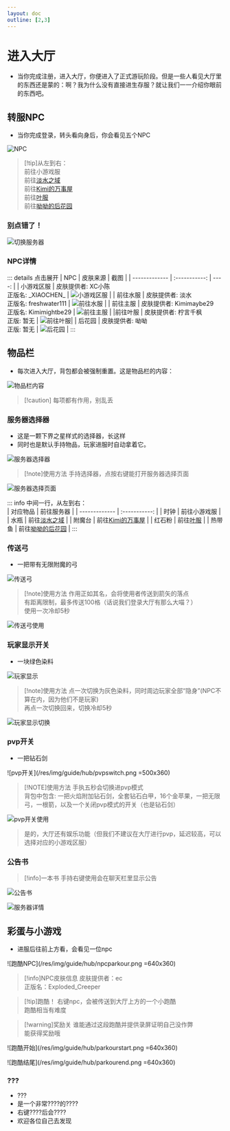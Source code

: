 ```yaml
---
layout: doc
outline: [2,3]
---
```


# 进入大厅

- 当你完成注册，进入大厅，你便进入了正式游玩阶段。但是一些人看见大厅里的东西还是蒙的：啊？我为什么没有直接进生存服？就让我们一一介绍你眼前的东西吧。

## 转服NPC

- 当你完成登录，转头看向身后，你会看见五个NPC

![NPC](/res/img/guide/hub/npc.gif)

> [!tip]从左到右：<br>
> 前往小游戏服<br>
> 前往[淡水之域](/docs/water/)<br>
> 前往[Kimi的万事屋](/docs/kimi/)<br>
> 前往[叶服](/docs/leaf/)<br>
> 前往[呦呦的后花园](/docs/carrot/)

### 别点错了！

![切换服务器](/res/img/guide/hub/switchservernpc.gif)

### NPC详情

::: details 点击展开
| NPC        |      皮肤来源      | 截图 |
| ------------- | :-----------: | ----: |
| 小游戏区服      | 皮肤提供者: XC小陈<br>正版名: \_XIAOCHEN\_ | ![小游戏区服](/res/img/guide/hub/npcxc.png) |
|   前往水服  |  皮肤提供者: 淡水<br>正版名: freshwater111     |  ![前往水服](/res/img/guide/hub/npcwater.png)  |
| 前往主服 |    皮肤提供者: Kimimaybe29<br>正版名: Kimimightbe29      |  ![前往主服](/res/img/guide/hub/npckimi.png)   |
|前往叶服 | 皮肤提供者: 柠言千枫<br>正版: 暂无 | ![前往叶服](/res/img/guide/hub/npcye.png)|
| 后花园 | 皮肤提供者: 呦呦<br>正版: 暂无 | ![后花园](/res/img/guide/hub/npcyoyo.png) |
:::


## 物品栏

- 每次进入大厅，背包都会被强制重置。这是物品栏的内容：

![物品栏内容](/res/img/guide/hub/invtab.png)

> [!caution] 每项都有作用，别乱丢

### 服务器选择器

- 这是一颗下界之星样式的选择器，长这样
- 同时也是默认手持物品，玩家进服时自动拿着它。

![服务器选择器](/res/img/guide/hub/serverchooser.png)

> [!note]使用方法
> 手持选择器，点按右键能打开服务器选择页面

![服务器选择页面](/res/img/guide/hub/serverchoose.png)


::: info 中间一行，从左到右：<br>
| 对应物品      |      前往服务器     |
| ------------- | :-----------: | 
| 时钟      | 前往小游戏服                      |
| 水瓶      |  前往[淡水之域](/docs/water/) | 
| 附魔台    |  前往[Kimi的万事屋](/docs/kimi/)     |
| 红石粉    | 前往[叶服](/docs/leaf/)             |
| 热带鱼    | 前往[呦呦的后花园](/docs/carrot/)   |
:::

### 传送弓

- 一把带有无限附魔的弓

![传送弓](/res/img/guide/hub/tpbowl.png)

> [!note]使用方法
> 作用正如其名，会将使用者传送到箭矢的落点<br>
> 有距离限制，最多传送100格（话说我们登录大厅有那么大喵？）<br>
> 使用一次冷却5秒<br>

![传送弓使用](/res/img/guide/hub/tpbowluse.gif)

### 玩家显示开关

- 一块绿色染料

![玩家显示](/res/img/guide/hub/playerswitch.png)

> [!note]使用方法
> 点一次切换为灰色染料，同时周边玩家全部“隐身”(NPC不算在内，因为他们不是玩家)<br>
> 再点一次切换回来，切换冷却5秒

![玩家显示切换](/res/img/guide/hub/playerswitchuse.gif)

### pvp开关

- 一把钻石剑

![pvp开关](/res/img/guide/hub/pvpswitch.png =500x360)

> [!NOTE]使用方法
> 手执五秒会切换进pvp模式<br>
> 背包中包含: 一把火焰附加钻石剑，全套钻石白甲，16个金苹果，一把无限弓，一根箭，以及一个关闭pvp模式的开关（也是钻石剑）

![pvp开关使用](/res/img/guide/hub/pvpswitchuse.gif)

> 是的，大厅还有娱乐功能（但我们不建议在大厅进行pvp，延迟较高，可以选择对应的小游戏区服）

### 公告书

> [!info]一本书
> 手持右键使用会在聊天栏里显示公告

![公告书](/res/img/guide/hub/serverbook.png)

![服务器详情](/res/img/guide/hub/serverdetial.png)

## 彩蛋与小游戏

- 进服后往前上方看，会看见一位npc

![跑酷NPC](/res/img/guide/hub/npcparkour.png =640x360)

> [!info]NPC皮肤信息
> 皮肤提供者：ec <br>
> 正版名：Exploded_Creeper

> [!tip]跑酷！
> 右键npc，会被传送到大厅上方的一个小跑酷<br>
> 跑酷相当有难度

> [!warning]奖励关
> 谁能通过这段跑酷并提供录屏证明自己没作弊<br>
> 能获得奖励哦

![跑酷开始](/res/img/guide/hub/parkourstart.png =640x360)

![跑酷结尾](/res/img/guide/hub/parkourend.png =640x360)

### ???
- ???
- 是一个非常????的????
- 右键????后会????
- 欢迎各位自己去发现

